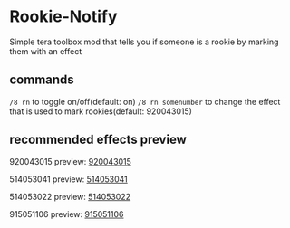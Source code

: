 # Rookie-Notify

Simple tera toolbox mod that tells you if someone is a rookie by marking them with an effect

## commands

`/8 rn` to toggle on/off(default: on)
`/8 rn somenumber` to change the effect that is used to mark rookies(default: 920043015)

## recommended effects preview

920043015 preview:
[920043015](https://i.gyazo.com/6ef693078e03d9baa7f0c33c66f97d71.png)

514053041 preview:
[514053041](https://i.gyazo.com/6933e7b419a502e7bbb4bd530ffb76de.png)

514053022 preview:
[514053022](https://i.gyazo.com/2b628baea7e5ac90a36b1f6121101216.png)

915051106 preview:
[915051106](https://i.gyazo.com/2c6c05e7c6740e13a06448993c689948.png)
